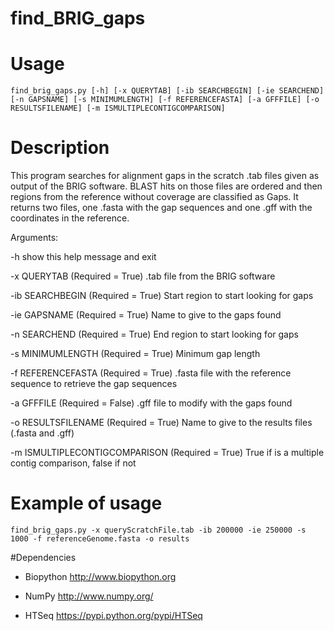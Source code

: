 # find_BRIG_gaps

# Usage 

`find_brig_gaps.py [-h] [-x QUERYTAB] [-ib SEARCHBEGIN] [-ie SEARCHEND] [-n GAPSNAME] [-s MINIMUMLENGTH] [-f REFERENCEFASTA] [-a GFFFILE] [-o RESULTSFILENAME] [-m ISMULTIPLECONTIGCOMPARISON]`

# Description 

This program searches for alignment gaps in the scratch .tab files given as output of the BRIG software. BLAST hits on those files are ordered and then regions from the reference without coverage are classified as Gaps. It returns two files, one .fasta with the gap sequences and one .gff with the coordinates in the reference.

Arguments:
 
  -h show this help message and exit

  -x QUERYTAB (Required = True)
  			.tab file from the BRIG software

  -ib SEARCHBEGIN (Required = True)
  			Start region to start looking for gaps

  -ie GAPSNAME (Required = True)
  			Name to give to the gaps found

  -n SEARCHEND (Required = True)
        End region to start looking for gaps

  
  -s MINIMUMLENGTH (Required = True) 
            Minimum gap length
  
  -f REFERENCEFASTA (Required = True)
  			.fasta file with the reference sequence to retrieve the gap sequences

  -a GFFFILE (Required = False)
        .gff file to modify with the gaps found

  -o RESULTSFILENAME (Required = True)
  			Name to give to the results files (.fasta and .gff)

  -m ISMULTIPLECONTIGCOMPARISON (Required = True)
        True if is a multiple contig comparison, false if not

# Example of usage


`find_brig_gaps.py -x queryScratchFile.tab -ib 200000 -ie 250000 -s 1000 -f referenceGenome.fasta -o results`



#Dependencies

* Biopython http://www.biopython.org

* NumPy http://www.numpy.org/

* HTSeq https://pypi.python.org/pypi/HTSeq
